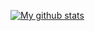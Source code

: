 [![My github stats](https://github-readme-stats.vercel.app/api?username=rronkurtishi&count_private=true&show_icons=true&theme=highcontrast)](https://github.com/rronkurtishi/github-readme-stats)
